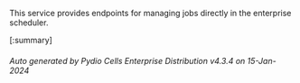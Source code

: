 






This service provides endpoints for managing jobs directly in the enterprise scheduler.

[:summary]

###### Auto generated by Pydio Cells Enterprise Distribution v4.3.4 on 15-Jan-2024
